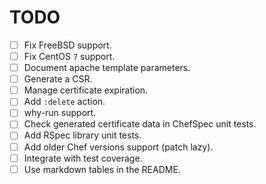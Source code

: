 TODO
====

* [ ] Fix FreeBSD support.
* [ ] Fix CentOS `7` support.
* [ ] Document apache template parameters.
* [ ] Generate a CSR.
* [ ] Manage certificate expiration.
* [ ] Add `:delete` action.
* [ ] why-run support.
* [ ] Check generated certificate data in ChefSpec unit tests.
* [ ] Add RSpec library unit tests.
* [ ] Add older Chef versions support (patch lazy).
* [ ] Integrate with test coverage.
* [ ] Use markdown tables in the README.
